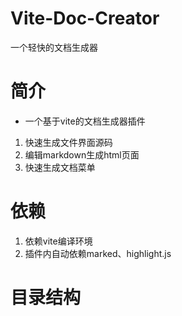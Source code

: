 # Vite-Doc-Creator
一个轻快的文档生成器

# 简介
* 一个基于vite的文档生成器插件
1. 快速生成文件界面源码
2. 编辑markdown生成html页面
3. 快速生成文档菜单

# 依赖
1. 依赖vite编译环境
2. 插件内自动依赖marked、highlight.js

# 目录结构

